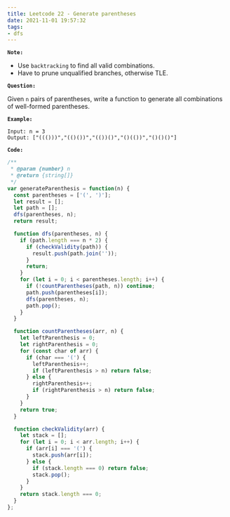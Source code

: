 ```yaml
---
title: Leetcode 22 - Generate parentheses
date: 2021-11-01 19:57:32
tags:
- dfs
---
```

**`Note:`**
- Use `backtracking` to find all valid combinations.
- Have to prune unqualified branches, otherwise TLE.

**`Question:`**

Given `n` pairs of parentheses, write a function to generate all combinations of well-formed parentheses.

**`Example:`**
```
Input: n = 3
Output: ["((()))","(()())","(())()","()(())","()()()"]
```

**`Code:`**
```javascript
/**
 * @param {number} n
 * @return {string[]}
 */
var generateParenthesis = function(n) {
  const parentheses = ['(', ')'];
  let result = [];
  let path = [];
  dfs(parentheses, n);
  return result;

  function dfs(parentheses, n) {
    if (path.length === n * 2) {
      if (checkValidity(path)) {
        result.push(path.join(''));
      }
      return;
    }
    for (let i = 0; i < parentheses.length; i++) {
      if (!countParentheses(path, n)) continue;
      path.push(parentheses[i]);
      dfs(parentheses, n);
      path.pop();
    }
  }

  function countParentheses(arr, n) {
    let leftParenthesis = 0;
    let rightParenthesis = 0;
    for (const char of arr) {
      if (char === '(') {
        leftParenthesis++;
        if (leftParenthesis > n) return false;
      } else {
        rightParenthesis++;
        if (rightParenthesis > n) return false;
      } 
    }
    return true;
  }

  function checkValidity(arr) {
    let stack = [];
    for (let i = 0; i < arr.length; i++) {
      if (arr[i] === '(') {
        stack.push(arr[i]);
      } else {
        if (stack.length === 0) return false;
        stack.pop();
      }
    }
    return stack.length === 0;
  }
};
```